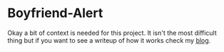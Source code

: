 # Boyfriend-Alert
Okay a bit of context is needed for this project. It isn't the most difficult thing but if you want to see a writeup of how it works check my [blog](https://jscd.pw/n).

